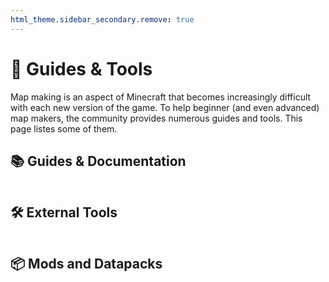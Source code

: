 ```yaml
---
html_theme.sidebar_secondary.remove: true
---
```


# 🔧 Guides & Tools

Map making is an aspect of Minecraft that becomes increasingly difficult with each new version of the game.
To help beginner (and even advanced) map makers, the community provides numerous guides and tools.
This page listes some of them.

## 📚 Guides & Documentation

```{include} ../_templates/map-making-guides.md
```

## 🛠️ External Tools

```{include} ../_templates/tools.md
```

## 📦 Mods and Datapacks

```{include} ../_templates/mods-and-datapacks.md
```
